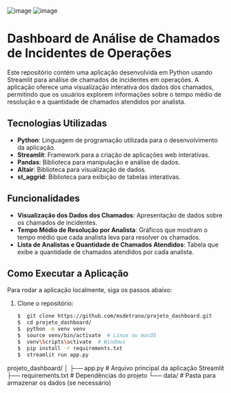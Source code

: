 
![image](https://github.com/user-attachments/assets/c9be3b7b-141b-4905-9829-ad28c6f143f1)
![image](https://github.com/user-attachments/assets/423d59cd-7403-4a59-a540-732a90e1ef51)


# Dashboard de Análise de Chamados de Incidentes de Operações

Este repositório contém uma aplicação desenvolvida em Python usando Streamlit para análise de chamados de incidentes em operações. A aplicação oferece uma visualização interativa dos dados dos chamados, permitindo que os usuários explorem informações sobre o tempo médio de resolução e a quantidade de chamados atendidos por analista.

## Tecnologias Utilizadas

- **Python**: Linguagem de programação utilizada para o desenvolvimento da aplicação.
- **Streamlit**: Framework para a criação de aplicações web interativas.
- **Pandas**: Biblioteca para manipulação e análise de dados.
- **Altair**: Biblioteca para visualização de dados.
- **st_aggrid**: Biblioteca para exibição de tabelas interativas.

## Funcionalidades

- **Visualização dos Dados dos Chamados**: Apresentação de dados sobre os chamados de incidentes.
- **Tempo Médio de Resolução por Analista**: Gráficos que mostram o tempo médio que cada analista leva para resolver os chamados.
- **Lista de Analistas e Quantidade de Chamados Atendidos**: Tabela que exibe a quantidade de chamados atendidos por cada analista.

## Como Executar a Aplicação

Para rodar a aplicação localmente, siga os passos abaixo:

1. Clone o repositório:

   ```bash
   $  git clone https://github.com/msdetrano/projeto_dashboard.git
   $  cd projeto_dashboard/
   $  python -m venv venv
   $  source venv/bin/activate  # Linux ou macOS
   $  venv\Scripts\activate  # Windows
   $  pip install -r requirements.txt
   $  streamlit run app.py


projeto_dashboard/
│
├── app.py                 # Arquivo principal da aplicação Streamlit
├── requirements.txt       # Dependências do projeto
└── data/                  # Pasta para armazenar os dados (se necessário)


  


